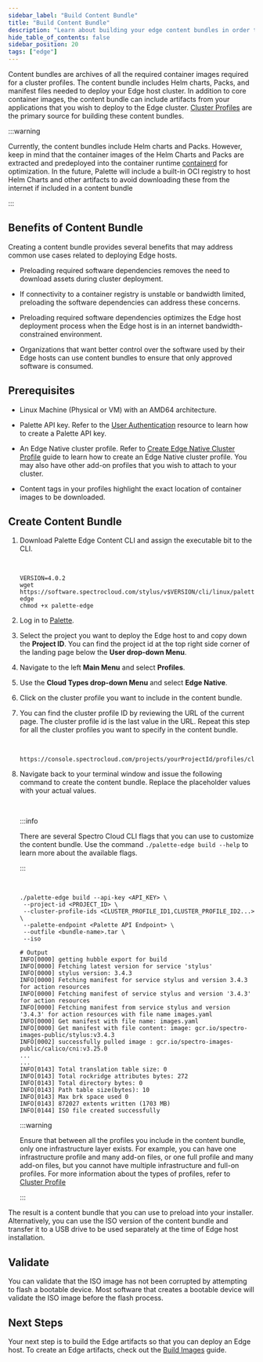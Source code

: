```yaml
---
sidebar_label: "Build Content Bundle"
title: "Build Content Bundle"
description: "Learn about building your edge content bundles in order to optimize cluster deployments"
hide_table_of_contents: false
sidebar_position: 20
tags: ["edge"]
---
```


Content bundles are archives of all the required container images required for a cluster profiles. The content bundle
includes Helm charts, Packs, and manifest files needed to deploy your Edge host cluster. In addition to core container
images, the content bundle can include artifacts from your applications that you wish to deploy to the Edge cluster.
[Cluster Profiles](../../../profiles/cluster-profiles/cluster-profiles.md) are the primary source for building these
content bundles.

:::warning

Currently, the content bundles include Helm charts and Packs. However, keep in mind that the container images of the
Helm Charts and Packs are extracted and predeployed into the container runtime [containerd](https://containerd.io/) for
optimization. In the future, Palette will include a built-in OCI registry to host Helm Charts and other artifacts to
avoid downloading these from the internet if included in a content bundle

:::

## Benefits of Content Bundle

Creating a content bundle provides several benefits that may address common use cases related to deploying Edge hosts.

- Preloading required software dependencies removes the need to download assets during cluster deployment.

- If connectivity to a container registry is unstable or bandwidth limited, preloading the software dependencies can
  address these concerns.

- Preloading required software dependencies optimizes the Edge host deployment process when the Edge host is in an
  internet bandwidth-constrained environment.

- Organizations that want better control over the software used by their Edge hosts can use content bundles to ensure
  that only approved software is consumed.

## Prerequisites

- Linux Machine (Physical or VM) with an AMD64 architecture.

- Palette API key. Refer to the [User Authentication](../../../user-management/user-authentication.md#api-key) resource
  to learn how to create a Palette API key.

- An Edge Native cluster profile. Refer to [Create Edge Native Cluster Profile](../site-deployment/model-profile.md)
  guide to learn how to create an Edge Native cluster profile. You may also have other add-on profiles that you wish to
  attach to your cluster.

- Content tags in your profiles highlight the exact location of container images to be downloaded.

## Create Content Bundle

1. Download Palette Edge Content CLI and assign the executable bit to the CLI.

   <br />

   ```shell
   VERSION=4.0.2
   wget https://software.spectrocloud.com/stylus/v$VERSION/cli/linux/palette-edge
   chmod +x palette-edge
   ```

2. Log in to [Palette](https://console.spectrocloud.com).

3. Select the project you want to deploy the Edge host to and copy down the **Project ID**. You can find the project id
   at the top right side corner of the landing page below the **User drop-down Menu**.

4. Navigate to the left **Main Menu** and select **Profiles**.

5. Use the **Cloud Types drop-down Menu** and select **Edge Native**.

6. Click on the cluster profile you want to include in the content bundle.

7. You can find the cluster profile ID by reviewing the URL of the current page. The cluster profile id is the last
   value in the URL. Repeat this step for all the cluster profiles you want to specify in the content bundle.

   <br />

   ```text
   https://console.spectrocloud.com/projects/yourProjectId/profiles/cluster/<YourClusterProfileHere>
   ```

8. Navigate back to your terminal window and issue the following command to create the content bundle. Replace the
   placeholder values with your actual values.

   <br />

   :::info

   There are several Spectro Cloud CLI flags that you can use to customize the content bundle. Use the command
   `./palette-edge build --help` to learn more about the available flags.

   :::

   <br />

   ```shell
   ./palette-edge build --api-key <API_KEY> \
    --project-id <PROJECT_ID> \
    --cluster-profile-ids <CLUSTER_PROFILE_ID1,CLUSTER_PROFILE_ID2...> \
    --palette-endpoint <Palette API Endpoint> \
    --outfile <bundle-name>.tar \
    --iso
   ```

   ```hideClipboard shell
   # Output
   INFO[0000] getting hubble export for build
   INFO[0000] Fetching latest version for service 'stylus'
   INFO[0000] stylus version: 3.4.3
   INFO[0000] Fetching manifest for service stylus and version 3.4.3 for action resources
   INFO[0000] Fetching manifest of service stylus and version '3.4.3' for action resources
   INFO[0000] Fetching manifest from service stylus and version '3.4.3' for action resources with file name images.yaml
   INFO[0000] Get manifest with file name: images.yaml
   INFO[0000] Get manifest with file content: image: gcr.io/spectro-images-public/stylus:v3.4.3
   INFO[0002] successfully pulled image : gcr.io/spectro-images-public/calico/cni:v3.25.0
   ...
   ...
   INFO[0143] Total translation table size: 0
   INFO[0143] Total rockridge attributes bytes: 272
   INFO[0143] Total directory bytes: 0
   INFO[0143] Path table size(bytes): 10
   INFO[0143] Max brk space used 0
   INFO[0143] 872027 extents written (1703 MB)
   INFO[0144] ISO file created successfully
   ```

   :::warning

   Ensure that between all the profiles you include in the content bundle, only one infrastructure layer exists. For
   example, you can have one infrastructure profile and many add-on files, or one full profile and many add-on files,
   but you cannot have multiple infrastructure and full-on profiles. For more information about the types of profiles,
   refer to [Cluster Profile](../../../profiles/profiles.md)

   :::

The result is a content bundle that you can use to preload into your installer. Alternatively, you can use the ISO
version of the content bundle and transfer it to a USB drive to be used separately at the time of Edge host
installation.

## Validate

You can validate that the ISO image has not been corrupted by attempting to flash a bootable device. Most software that
creates a bootable device will validate the ISO image before the flash process.

## Next Steps

Your next step is to build the Edge artifacts so that you can deploy an Edge host. To create an Edge artifacts, check
out the [Build Images](../edgeforge-workflow/build-images.md) guide.
